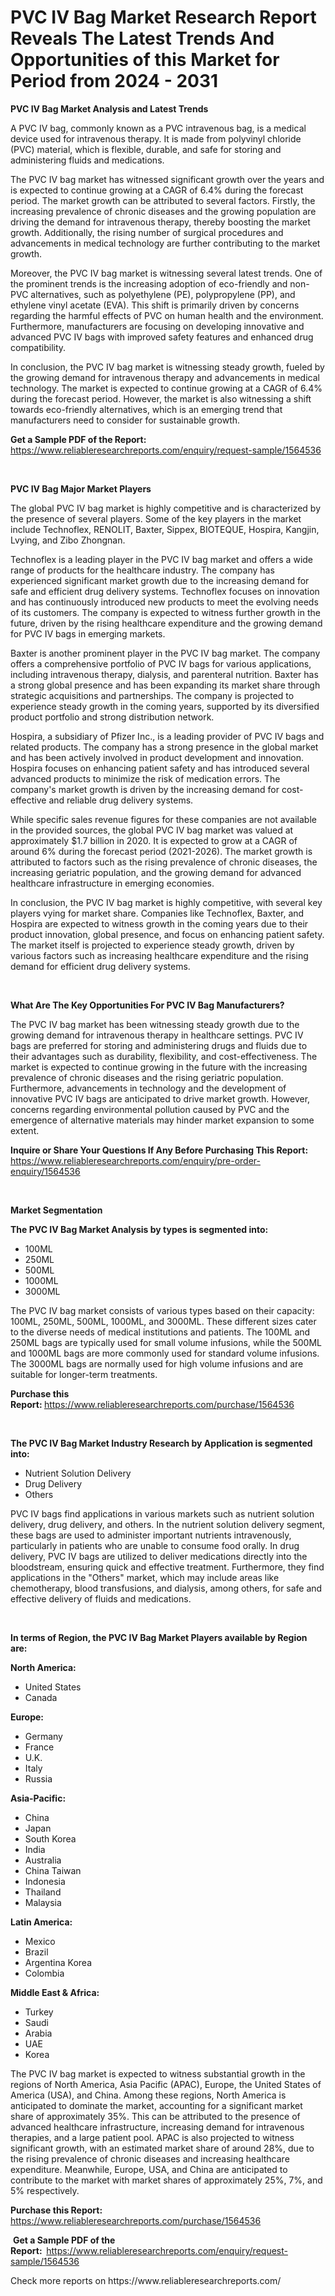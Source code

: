 <p><h1>PVC IV Bag Market Research Report Reveals The Latest Trends And Opportunities of this Market for Period from 2024 - 2031</h1></p><p><strong>PVC IV Bag Market Analysis and Latest Trends</strong></p>
<p><p>A PVC IV bag, commonly known as a PVC intravenous bag, is a medical device used for intravenous therapy. It is made from polyvinyl chloride (PVC) material, which is flexible, durable, and safe for storing and administering fluids and medications.</p><p>The PVC IV bag market has witnessed significant growth over the years and is expected to continue growing at a CAGR of 6.4% during the forecast period. The market growth can be attributed to several factors. Firstly, the increasing prevalence of chronic diseases and the growing population are driving the demand for intravenous therapy, thereby boosting the market growth. Additionally, the rising number of surgical procedures and advancements in medical technology are further contributing to the market growth.</p><p>Moreover, the PVC IV bag market is witnessing several latest trends. One of the prominent trends is the increasing adoption of eco-friendly and non-PVC alternatives, such as polyethylene (PE), polypropylene (PP), and ethylene vinyl acetate (EVA). This shift is primarily driven by concerns regarding the harmful effects of PVC on human health and the environment. Furthermore, manufacturers are focusing on developing innovative and advanced PVC IV bags with improved safety features and enhanced drug compatibility.</p><p>In conclusion, the PVC IV bag market is witnessing steady growth, fueled by the growing demand for intravenous therapy and advancements in medical technology. The market is expected to continue growing at a CAGR of 6.4% during the forecast period. However, the market is also witnessing a shift towards eco-friendly alternatives, which is an emerging trend that manufacturers need to consider for sustainable growth.</p></p>
<p><strong>Get a Sample PDF of the Report:&nbsp;</strong> <a href="https://www.reliableresearchreports.com/enquiry/request-sample/1564536">https://www.reliableresearchreports.com/enquiry/request-sample/1564536</a></p>
<p>&nbsp;</p>
<p><strong>PVC IV Bag Major Market Players</strong></p>
<p><p>The global PVC IV bag market is highly competitive and is characterized by the presence of several players. Some of the key players in the market include Technoflex, RENOLIT, Baxter, Sippex, BIOTEQUE, Hospira, Kangjin, Lvying, and Zibo Zhongnan.</p><p>Technoflex is a leading player in the PVC IV bag market and offers a wide range of products for the healthcare industry. The company has experienced significant market growth due to the increasing demand for safe and efficient drug delivery systems. Technoflex focuses on innovation and has continuously introduced new products to meet the evolving needs of its customers. The company is expected to witness further growth in the future, driven by the rising healthcare expenditure and the growing demand for PVC IV bags in emerging markets.</p><p>Baxter is another prominent player in the PVC IV bag market. The company offers a comprehensive portfolio of PVC IV bags for various applications, including intravenous therapy, dialysis, and parenteral nutrition. Baxter has a strong global presence and has been expanding its market share through strategic acquisitions and partnerships. The company is projected to experience steady growth in the coming years, supported by its diversified product portfolio and strong distribution network.</p><p>Hospira, a subsidiary of Pfizer Inc., is a leading provider of PVC IV bags and related products. The company has a strong presence in the global market and has been actively involved in product development and innovation. Hospira focuses on enhancing patient safety and has introduced several advanced products to minimize the risk of medication errors. The company's market growth is driven by the increasing demand for cost-effective and reliable drug delivery systems.</p><p>While specific sales revenue figures for these companies are not available in the provided sources, the global PVC IV bag market was valued at approximately $1.7 billion in 2020. It is expected to grow at a CAGR of around 6% during the forecast period (2021-2026). The market growth is attributed to factors such as the rising prevalence of chronic diseases, the increasing geriatric population, and the growing demand for advanced healthcare infrastructure in emerging economies.</p><p>In conclusion, the PVC IV bag market is highly competitive, with several key players vying for market share. Companies like Technoflex, Baxter, and Hospira are expected to witness growth in the coming years due to their product innovation, global presence, and focus on enhancing patient safety. The market itself is projected to experience steady growth, driven by various factors such as increasing healthcare expenditure and the rising demand for efficient drug delivery systems.</p></p>
<p>&nbsp;</p>
<p><strong>What Are The Key Opportunities For PVC IV Bag Manufacturers?</strong></p>
<p><p>The PVC IV bag market has been witnessing steady growth due to the growing demand for intravenous therapy in healthcare settings. PVC IV bags are preferred for storing and administering drugs and fluids due to their advantages such as durability, flexibility, and cost-effectiveness. The market is expected to continue growing in the future with the increasing prevalence of chronic diseases and the rising geriatric population. Furthermore, advancements in technology and the development of innovative PVC IV bags are anticipated to drive market growth. However, concerns regarding environmental pollution caused by PVC and the emergence of alternative materials may hinder market expansion to some extent.</p></p>
<p><strong>Inquire or Share Your Questions If Any Before Purchasing This Report:</strong> <a href="https://www.reliableresearchreports.com/enquiry/pre-order-enquiry/1564536">https://www.reliableresearchreports.com/enquiry/pre-order-enquiry/1564536</a></p>
<p>&nbsp;</p>
<p><strong>Market Segmentation</strong></p>
<p><strong>The PVC IV Bag Market Analysis by types is segmented into:</strong></p>
<p><ul><li>100ML</li><li>250ML</li><li>500ML</li><li>1000ML</li><li>3000ML</li></ul></p>
<p><p>The PVC IV bag market consists of various types based on their capacity: 100ML, 250ML, 500ML, 1000ML, and 3000ML. These different sizes cater to the diverse needs of medical institutions and patients. The 100ML and 250ML bags are typically used for small volume infusions, while the 500ML and 1000ML bags are more commonly used for standard volume infusions. The 3000ML bags are normally used for high volume infusions and are suitable for longer-term treatments.</p></p>
<p><strong>Purchase this Report:&nbsp;</strong><a href="https://www.reliableresearchreports.com/purchase/1564536">https://www.reliableresearchreports.com/purchase/1564536</a></p>
<p>&nbsp;</p>
<p><strong>The PVC IV Bag Market Industry Research by Application is segmented into:</strong></p>
<p><ul><li>Nutrient Solution Delivery</li><li>Drug Delivery</li><li>Others</li></ul></p>
<p><p>PVC IV bags find applications in various markets such as nutrient solution delivery, drug delivery, and others. In the nutrient solution delivery segment, these bags are used to administer important nutrients intravenously, particularly in patients who are unable to consume food orally. In drug delivery, PVC IV bags are utilized to deliver medications directly into the bloodstream, ensuring quick and effective treatment. Furthermore, they find applications in the "Others" market, which may include areas like chemotherapy, blood transfusions, and dialysis, among others, for safe and effective delivery of fluids and medications.</p></p>
<p>&nbsp;</p>
<p><strong>In terms of Region, the PVC IV Bag Market Players available by Region are:</strong></p>
<p>
    <p> <strong> North America: </strong>
        <ul>
            <li>United States</li>
            <li>Canada</li>
        </ul>
        </p> 
    <p> <strong> Europe: </strong>
        <ul>
            <li>Germany</li>
            <li>France</li>
            <li>U.K.</li>
            <li>Italy</li>
            <li>Russia</li>
        </ul>
        </p> 
    <p> <strong> Asia-Pacific: </strong>
        <ul>
            <li>China</li>
            <li>Japan</li>
            <li>South Korea</li>
            <li>India</li>
            <li>Australia</li>
            <li>China Taiwan</li>
            <li>Indonesia</li>
            <li>Thailand</li>
            <li>Malaysia</li>
        </ul>
        </p> 
    <p> <strong> Latin America: </strong>
        <ul>
            <li>Mexico</li>
            <li>Brazil</li>
            <li>Argentina Korea</li>
            <li>Colombia</li>
        </ul>
        </p> 
    <p> <strong> Middle East & Africa: </strong>
        <ul>
            <li>Turkey</li>
            <li>Saudi</li>
            <li>Arabia</li>
            <li>UAE</li>
            <li>Korea</li>
        </ul>
    </p>
    </p>
<p><p>The PVC IV bag market is expected to witness substantial growth in the regions of North America, Asia Pacific (APAC), Europe, the United States of America (USA), and China. Among these regions, North America is anticipated to dominate the market, accounting for a significant market share of approximately 35%. This can be attributed to the presence of advanced healthcare infrastructure, increasing demand for intravenous therapies, and a large patient pool. APAC is also projected to witness significant growth, with an estimated market share of around 28%, due to the rising prevalence of chronic diseases and increasing healthcare expenditure. Meanwhile, Europe, USA, and China are anticipated to contribute to the market with market shares of approximately 25%, 7%, and 5% respectively.</p></p>
<p><strong>Purchase this Report: </strong><a href="https://www.reliableresearchreports.com/purchase/1564536">https://www.reliableresearchreports.com/purchase/1564536</a></p>
<p>&nbsp;<strong>Get a Sample PDF of the Report:&nbsp;&nbsp;</strong><a href="https://www.reliableresearchreports.com/enquiry/request-sample/1564536">https://www.reliableresearchreports.com/enquiry/request-sample/1564536</a></p>
<p><strong></strong></p>
<p>Check more reports on https://www.reliableresearchreports.com/</p>